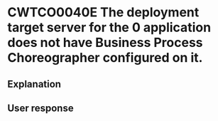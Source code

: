 # CWTCO0040E The deployment target server for the 0 application does not have Business Process Choreographer configured on it.

## Explanation

## User response